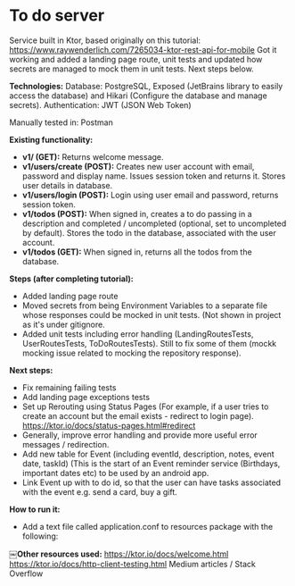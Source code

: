# To do server

Service built in Ktor, based originally on this tutorial: https://www.raywenderlich.com/7265034-ktor-rest-api-for-mobile
Got it working and added a landing page route, unit tests and updated how secrets are managed to mock them in unit tests. Next steps below.

**Technologies:**
Database: PostgreSQL, Exposed (JetBrains library to easily access the database) and Hikari (Configure the database and manage secrets).
Authentication: JWT (JSON Web Token)

Manually tested in: Postman

**Existing functionality:**
* **v1/ (GET):** Returns welcome message.
* **v1/users/create (POST):** Creates new user account with email, password and display name. Issues session token and returns it. Stores user details in database.
* **v1/users/login (POST):** Login using user email and password, returns session token.
* **v1/todos (POST):** When signed in, creates a to do passing in a description and completed / uncompleted (optional, set to uncompleted by default). Stores the todo in the database, associated with the user account.
* **v1/todos (GET):** When signed in, returns all the todos from the database.

**Steps (after completing tutorial):**
* Added landing page route
* Moved secrets from being Environment Variables to a separate file whose responses could be mocked in unit tests. (Not shown in project as it's under gitignore.
* Added unit tests including error handling (LandingRoutesTests, UserRoutesTests, ToDoRoutesTests). Still to fix some of them (mockk mocking issue related to mocking the repository response).

**Next steps:**
* Fix remaining failing tests
* Add landing page exceptions tests
* Set up Rerouting using Status Pages (For example, if a user tries to create an account but the email exists - redirect to login page). https://ktor.io/docs/status-pages.html#redirect
* Generally, improve error handling and provide more useful error messages / redirection.
* Add new table for Event (including eventId, description, notes, event date, taskId) (This is the start of an Event reminder service (Birthdays, important dates etc) to be used by an android app.
* Link Event up with to do id, so that the user can have tasks associated with the event e.g. send a card, buy a gift.

**How to run it:**
* Add a text file called application.conf to resources package with the following:

￼**Other resources used:**
 https://ktor.io/docs/welcome.html
 https://ktor.io/docs/http-client-testing.html
 Medium articles / Stack Overflow





